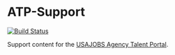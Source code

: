 # ATP-Support

[![Build Status](https://travis-ci.org/USAJOBS/ATP-Support.svg?branch=master)](https://travis-ci.org/USAJOBS/ATP-Support)

Support content for the [USAJOBS Agency Talent Portal](https://agencyportal.usajobs.gov).


